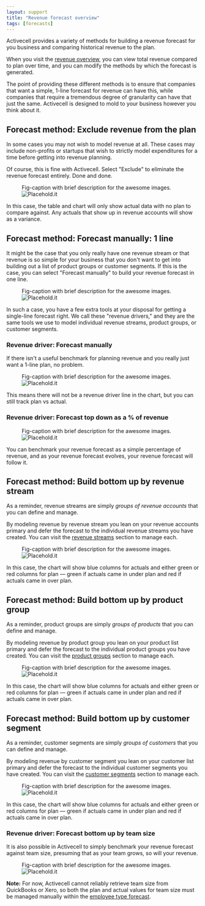 ```yaml
---
layout: support
title: "Revenue forecast overview"
tags: [forecasts]
---
```


Activecell provides a variety of methods for building a revenue forecast for you business and comparing historical revenue to the plan.

When you visit the [revenue overview](), you can view total revenue compared to plan over time, and you can modify the methods by which the forecast is generated.

The point of providing these different methods is to ensure that companies that want a simple, 1-line forecast for revenue can have this, while companies that require a tremendous degree of granularity can have that just the same. Activecell is designed to mold to your business however you think about it.

## Forecast method: Exclude revenue from the plan

In some cases you may not wish to model revenue at all. These cases may include non-profits or startups that wish to strictly model expenditures for a time before getting into revenue planning.

Of course, this is fine with Activecell. Select "Exclude" to eliminate the revenue forecast entirely. Done and done.

<figure>
  <figcaption>Fig-caption with brief description for the awesome images.</figcaption>
  <img src=" http://placehold.it/800x600" alt="Placehold.it" class="img-responsive">
</figure>

In this case, the table and chart will only show actual data with no plan to compare against. Any actuals that show up in revenue accounts will show as a variance.

## Forecast method: Forecast manually: 1 line

It might be the case that you only really have one revenue stream or that revenue is so simple for your business that you don't want to get into building out a list of product groups or customer segments. If this is the case, you can select "Forecast manually" to build your revenue forecast in one line.

<figure>
  <figcaption>Fig-caption with brief description for the awesome images.</figcaption>
  <img src=" http://placehold.it/800x600" alt="Placehold.it" class="img-responsive">
</figure>

In such a case, you have a few extra tools at your disposal for getting a single-line forecast right. We call these "revenue drivers," and they are the same tools we use to model individual revenue streams, product groups, or customer segments.

### Revenue driver: Forecast manually

If there isn't a useful benchmark for planning revenue and you really just want a 1-line plan, no problem.

<figure>
  <figcaption>Fig-caption with brief description for the awesome images.</figcaption>
  <img src=" http://placehold.it/800x600" alt="Placehold.it" class="img-responsive">
</figure>

This means there will not be a revenue driver line in the chart, but you can still track plan vs actual.

### Revenue driver: Forecast top down as a % of revenue

<figure>
  <figcaption>Fig-caption with brief description for the awesome images.</figcaption>
  <img src=" http://placehold.it/800x600" alt="Placehold.it" class="img-responsive">
</figure>

You can benchmark your revenue forecast as a simple percentage of revenue, and as your revenue forecast evolves, your revenue forecast will follow it.

## Forecast method: Build bottom up by revenue stream

As a reminder, revenue streams are simply _groups of revenue accounts_ that you can define and manage.

By modeling revenue by revenue stream you lean on your revenue accounts primary and defer the forecast to the individual revenue streams you have created. You can visit the [revenue streams]() section to manage each.

<figure>
  <figcaption>Fig-caption with brief description for the awesome images.</figcaption>
  <img src=" http://placehold.it/800x600" alt="Placehold.it" class="img-responsive">
</figure>

In this case, the chart will show blue columns for actuals and either green or red columns for plan — green if actuals came in under plan and red if actuals came in over plan.

## Forecast method: Build bottom up by product group

As a reminder, product groups are simply _groups of products_ that you can define and manage.

By modeling revenue by product group you lean on your product list primary and defer the forecast to the individual product groups you have created. You can visit the [product groups]() section to manage each.

<figure>
  <figcaption>Fig-caption with brief description for the awesome images.</figcaption>
  <img src=" http://placehold.it/800x600" alt="Placehold.it" class="img-responsive">
</figure>

In this case, the chart will show blue columns for actuals and either green or red columns for plan — green if actuals came in under plan and red if actuals came in over plan.

## Forecast method: Build bottom up by customer segment

As a reminder, customer segments are simply _groups of customers_ that you can define and manage.

By modeling revenue by customer segment you lean on your customer list primary and defer the forecast to the individual customer segments you have created. You can visit the [customer segments]() section to manage each.

<figure>
  <figcaption>Fig-caption with brief description for the awesome images.</figcaption>
  <img src=" http://placehold.it/800x600" alt="Placehold.it" class="img-responsive">
</figure>

In this case, the chart will show blue columns for actuals and either green or red columns for plan — green if actuals came in under plan and red if actuals came in over plan.

### Revenue driver: Forecast bottom up by team size

It is also possible in Activecell to simply benchmark your revenue forecast against team size, presuming that as your team grows, so will your revenue.

<figure>
  <figcaption>Fig-caption with brief description for the awesome images.</figcaption>
  <img src=" http://placehold.it/800x600" alt="Placehold.it" class="img-responsive">
</figure>

**Note:** For now, Activecell cannot reliably retrieve team size from QuickBooks or Xero, so both the plan and actual values for team size must be managed manually within the [employee type forecast]().